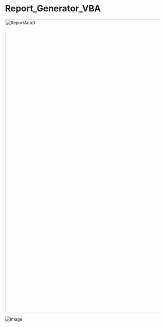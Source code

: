 # Report_Generator_VBA

<img width="960" alt="ReportAuto1" src="https://github.com/user-attachments/assets/15f2b147-dbcb-46b5-8660-2ca1e1f15fb7" />


![image](https://github.com/user-attachments/assets/6047fad6-6825-4051-9cfc-2defe5c3682d)
